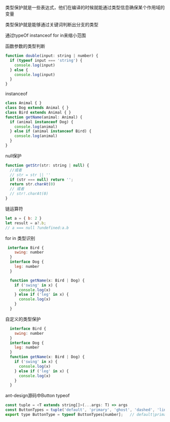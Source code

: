 <!--
 * @Author: cc
 * @LastEditTime: 2021-03-26 15:30:56
-->
类型保护就是一些表达式，他们在编译的时候就能通过类型信息确保某个作用域的变量

类型保护就是能够通过关键词判断出分支的类型

通过typeOf instanceof for in来缩小范围


函数参数的类型判断

```javaScript
function double(input: string | number) {
  if (typeof input === 'string') {
    console.log(input)
  } else {
    console.log(input)
  }
}
```
instanceof

```javaScript
class Animal { }
class Dog extends Animal { }
class Bird extends Animal { }
function getName(animal: Animal) {
  if (animal instanceof Dog) {
    console.log(animal)
  } else if (animal instanceof Bird) {
    console.log(animal)
  }
}
```
null保护

```javaScript
function getStr(str: string | null) {
  //或者
  // str = str || ''
  if (str === null) return '';
  return str.charAt(0)
  // 或者
  // str!.charAt(0)
}
```
链运算符

```javaScript
let a = { b: 2 }
let result = a?.b;
// a === null ?undefined:a.b
```

for in 类型识别

```javaScript
 interface Bird {
    swing: number
  }
  interface Dog {
    leg: number
  }

  function getName(x: Bird | Dog) {
    if ('swing' in x) {
      console.log(x)
    } else if ('leg' in x) {
      console.log(x)
    }
  }
```

自定义的类型保护

```javaScript
  interface Bird {
    swing: number
  }
  interface Dog {
    leg: number
  }
  function getName(x: Bird | Dog) {
    if ('swing' in x) {
      console.log(x)
    } else if ('leg' in x) {
      console.log(x)
    }
  }
```

ant-design源码中Button typeof

```javaScript
const tuple = <T extends string[]>(...args: T) => args
const ButtonTypes = tuple('default', 'primary', 'ghost', 'dashed', 'link', 'text');
export type ButtonType = typeof ButtonTypes[number];   // default|primary|ghost|dashed|link
```